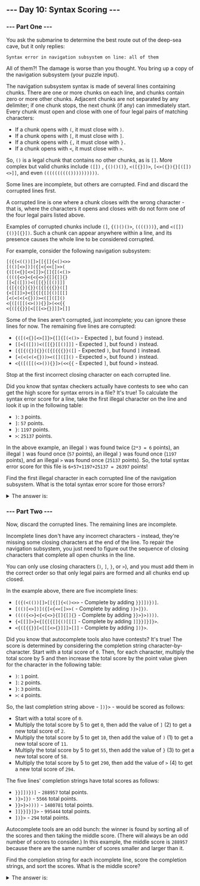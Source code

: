 ## --- Day 10: Syntax Scoring ---

### --- Part One ---

You ask the submarine to determine the best route out of the deep-sea cave, but it only replies:

`Syntax error in navigation subsystem on line: all of them`

All of them?! The damage is worse than you thought. You bring up a copy of the navigation subsystem (your puzzle input).

The navigation subsystem syntax is made of several lines containing chunks. There are one or more chunks on each line,
and chunks contain zero or more other chunks. Adjacent chunks are not separated by any delimiter; if one chunk stops,
the next chunk (if any) can immediately start. Every chunk must open and close with one of four legal pairs of matching
characters:

- If a chunk opens with `(`, it must close with `)`.
- If a chunk opens with `[`, it must close with `]`.
- If a chunk opens with `{,` it must close with `}.`
- If a chunk opens with `<`, it must close with `>`.

So, `()` is a legal chunk that contains no other chunks, as is `[]`. More complex but valid chunks include `([])`
, `{()()()}`, `<([{}])>`, `[<>({}){}[([])<>]]`, and even `(((((((((())))))))))`.

Some lines are incomplete, but others are corrupted. Find and discard the corrupted lines first.

A corrupted line is one where a chunk closes with the wrong character - that is, where the characters it opens and
closes with do not form one of the four legal pairs listed above.

Examples of corrupted chunks include `(]`, `{()()()>`, `(((()))}`, and `<([]){()}[{}])`. Such a chunk can appear
anywhere within a line, and its presence causes the whole line to be considered corrupted.

For example, consider the following navigation subsystem:

```
[({(<(())[]>[[{[]{<()<>>
[(()[<>])]({[<{<<[]>>(
{([(<{}[<>[]}>{[]{[(<()>
(((({<>}<{<{<>}{[]{[]{}
[[<[([]))<([[{}[[()]]]
[{[{({}]{}}([{[{{{}}([]
{<[[]]>}<{[{[{[]{()[[[]
[<(<(<(<{}))><([]([]()
<{([([[(<>()){}]>(<<{{
<{([{{}}[<[[[<>{}]]]>[]]
```

Some of the lines aren't corrupted, just incomplete; you can ignore these lines for now. The remaining five lines are
corrupted:

- `{([(<{}[<>[]}>{[]{[(<()>` - Expected `]`, but found `}` instead.
- `[[<[([]))<([[{}[[()]]]` - Expected `]`, but found `)` instead.
- `[{[{({}]{}}([{[{{{}}([]` - Expected `)`, but found `]` instead.
- `[<(<(<(<{}))><([]([]()` - Expected `>`, but found `)` instead.
- `<{([([[(<>()){}]>(<<{{` - Expected `]`, but found `>` instead.

Stop at the first incorrect closing character on each corrupted line.

Did you know that syntax checkers actually have contests to see who can get the high score for syntax errors in a file?
It's true! To calculate the syntax error score for a line, take the first illegal character on the line and look it up
in the following table:

- `)`: `3` points.
- `]`: `57` points.
- `}`: `1197` points.
- `>`: `25137` points.

In the above example, an illegal `)` was found twice (`2*3 = 6` points), an illegal `]` was found once (`57` points), an
illegal `}` was found once (`1197` points), and an illegal `>` was found once (`25137` points). So, the total syntax
error score for this file is `6+57+1197+25137 = 26397` points!

Find the first illegal character in each corrupted line of the navigation subsystem. What is the total syntax error
score for those errors?

<details>
  	<summary>The answer is:</summary>
	215229
</details>

### --- Part Two ---

Now, discard the corrupted lines. The remaining lines are incomplete.

Incomplete lines don't have any incorrect characters - instead, they're missing some closing characters at the end of
the line. To repair the navigation subsystem, you just need to figure out the sequence of closing characters that
complete all open chunks in the line.

You can only use closing characters (`)`, `]`, `}`, or `>`), and you must add them in the correct order so that only
legal pairs are formed and all chunks end up closed.

In the example above, there are five incomplete lines:

- `[({(<(())[]>[[{[]{<()<>>` - Complete by adding `}}]])})]`.
- `[(()[<>])]({[<{<<[]>>(` - Complete by adding `)}>]})`.
- `(((({<>}<{<{<>}{[]{[]{}` - Complete by adding `}}>}>))))`.
- `{<[[]]>}<{[{[{[]{()[[[]` - Complete by adding `]]}}]}]}>`.
- `<{([{{}}[<[[[<>{}]]]>[]]` - Complete by adding `])}>`.

Did you know that autocomplete tools also have contests? It's true! The score is determined by considering the
completion string character-by-character. Start with a total score of `0`. Then, for each character, multiply the total
score by 5 and then increase the total score by the point value given for the character in the following table:

- `)`: `1` point.
- `]`: `2` points.
- `}`: `3` points.
- `>`: `4` points.

So, the last completion string above - `])}>` - would be scored as follows:

- Start with a total score of `0`.
- Multiply the total score by 5 to get `0`, then add the value of `]` (2) to get a new total score of `2`.
- Multiply the total score by 5 to get `10`, then add the value of `)` (1) to get a new total score of `11`.
- Multiply the total score by 5 to get `55`, then add the value of `}` (3) to get a new total score of `58`.
- Multiply the total score by 5 to get `290`, then add the value of `>` (4) to get a new total score of `294`.

The five lines' completion strings have total scores as follows:

- `}}]])})]` - `288957` total points.
- `)}>]})` - `5566` total points.
- `}}>}>))))` - `1480781` total points.
- `]]}}]}]}>` - `995444` total points.
- `])}>` - `294` total points.

Autocomplete tools are an odd bunch: the winner is found by sorting all of the scores and then taking the middle
score. (There will always be an odd number of scores to consider.) In this example, the middle score is `288957` because
there are the same number of scores smaller and larger than it.

Find the completion string for each incomplete line, score the completion strings, and sort the scores. What is the
middle score?

<details>
  	<summary>The answer is:</summary>
	1105996483
</details>
